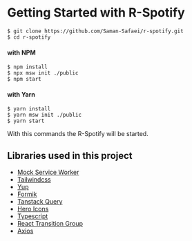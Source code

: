 # Getting Started with R-Spotify

```shell
$ git clone https://github.com/Saman-Safaei/r-spotify.git
$ cd r-spotify
```
#### with NPM
```shell
$ npm install
$ npx msw init ./public
$ npm start
```
#### with Yarn
```shell
$ yarn install
$ yarn msw init ./public
$ yarn start
```

With this commands the R-Spotify will be started.

## Libraries used in this project
- [Mock Service Worker](https://mswjs.io/)
- [Tailwindcss](https://tailwindcss.com/)
- [Yup](https://github.com/jquense/yup)
- [Formik](https://formik.org/)
- [Tanstack Query](https://tanstack.com/query/latest)
- [Hero Icons](https://heroicons.com/)
- [Typescript](https://www.typescriptlang.org/)
- [React Transition Group](https://reactcommunity.org/react-transition-group/)
- [Axios](https://axios-http.com/)
